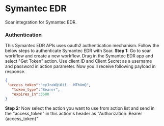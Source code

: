 # Symantec EDR
Soar integration for Symantec EDR.
### Authentication
This Symantec EDR APIs uses oauth2 authentication mechanism. Follow the below steps to authenticate Symantec EDR with Soar.
**Step 1:** Go to soar workflow and create a new workflow. Drag in the Symantec EDR app and select "Get Token" action. Use client ID and Client Secret as a username and password in action parameter. Now you'll receive following payload in response.
```json
{ 
 "access_token":"eyJraWQiOiI...MThXmQ",
   "token_type":"Bearer",
   "expires_in":3600
}
```
**Step 2:** Now select the action you want to use from action list and send in the "access_token" in this action's header as "Authorization: Bearer {access_token}"

